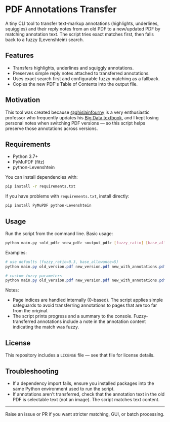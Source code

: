 # PDF Annotations Transfer

A tiny CLI tool to transfer text-markup annotations (highlights, underlines, squiggles) and their reply notes from an old PDF to a new/updated PDF by matching annotation text. The script tries exact matches first, then falls back to a fuzzy (Levenshtein) search.

## Features
- Transfers highlights, underlines and squiggly annotations.
- Preserves simple reply notes attached to transferred annotations.
- Uses exact search first and configurable fuzzy matching as a fallback.
- Copies the new PDF's Table of Contents into the output file.

## Motivation
This tool was created because [@ghislainfourny](https://github.com/ghislainfourny) is a very enthusiastic professor who frequently updates his [Big Data textbook](https://ghislainfourny.github.io/big-data-textbook/), and I kept losing personal notes when switching PDF versions — so this script helps preserve those annotations across versions.

## Requirements
- Python 3.7+
- PyMuPDF (fitz)
- python-Levenshtein

You can install dependencies with:

```bash
pip install -r requirements.txt
```

If you have problems with `requirements.txt`, install directly:

```bash
pip install PyMuPDF python-Levenshtein
```

## Usage
Run the script from the command line. Basic usage:

```bash
python main.py <old_pdf> <new_pdf> <output_pdf> [fuzzy_ratio] [base_allowance]
```

Examples:

```powershell
# use defaults (fuzzy_ratio=0.3, base_allowance=5)
python main.py old_version.pdf new_version.pdf new_with_annotations.pdf

# custom fuzzy parameters
python main.py old_version.pdf new_version.pdf new_with_annotations.pdf 0.4 6
```

Notes:
- Page indices are handled internally (0-based). The script applies simple safeguards to avoid transferring annotations to pages that are too far from the original.
- The script prints progress and a summary to the console. Fuzzy-transferred annotations include a note in the annotation content indicating the match was fuzzy.

## License
This repository includes a `LICENSE` file — see that file for license details.

## Troubleshooting
- If a dependency import fails, ensure you installed packages into the same Python environment used to run the script.
- If annotations aren't transferred, check that the annotation text in the old PDF is selectable text (not an image). The script matches text content.

---
Raise an issue or PR if you want stricter matching, GUI, or batch processing.
